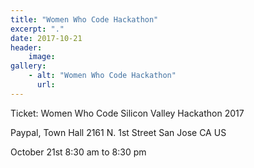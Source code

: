 ```yaml
---
title: "Women Who Code Hackathon"
excerpt: "."
date: 2017-10-21
header:
    image:
gallery:
    - alt: "Women Who Code Hackathon"
      url:
---
```


Ticket: Women Who Code Silicon Valley Hackathon 2017

Paypal, Town Hall
2161 N. 1st Street San Jose CA US

October 21st 8:30 am to 8:30 pm
